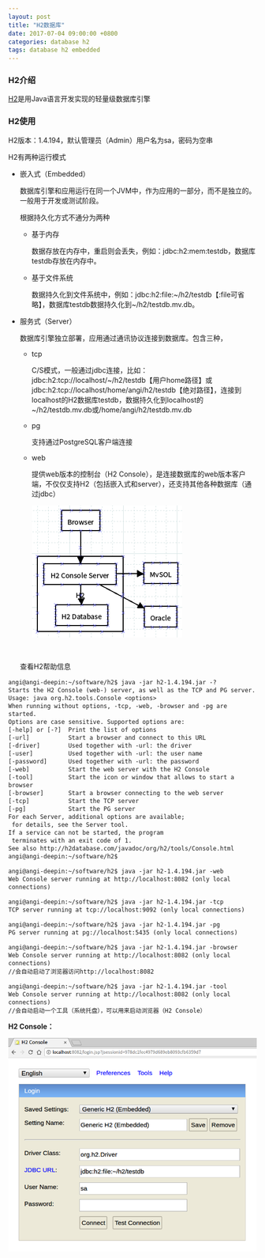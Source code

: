 ```yaml
---
layout: post
title: "H2数据库"
date: 2017-07-04 09:00:00 +0800
categories: database h2
tags: database h2 embedded
---
```


### H2介绍

[H2](http://www.h2database.com)是用Java语言开发实现的轻量级数据库引擎

### H2使用



H2版本：1.4.194，默认管理员（Admin）用户名为sa，密码为空串

H2有两种运行模式

- 嵌入式（Embedded）

  数据库引擎和应用运行在同一个JVM中，作为应用的一部分，而不是独立的。一般用于开发或测试阶段。

  根据持久化方式不通分为两种

  - 基于内存

    数据存放在内存中，重启则会丢失，例如：jdbc:h2:mem:testdb，数据库testdb存放在内存中。

  - 基于文件系统

    数据持久化到文件系统中，例如：jdbc:h2:file:~/h2/testdb【:file可省略】，数据库testdb数据持久化到~/h2/testdb.mv.db。

- 服务式（Server）

  数据库引擎独立部署，应用通过通讯协议连接到数据库。包含三种，

  - tcp

    C/S模式，一般通过jdbc连接，比如：jdbc:h2:tcp://localhost/~/h2/testdb【用户home路径】或jdbc:h2:tcp://localhost/home/angi/h2/testdb【绝对路径】，连接到localhost的H2数据库testdb，数据持久化到localhost的~/h2/testdb.mv.db或/home/angi/h2/testdb.mv.db

  - pg

    支持通过PostgreSQL客户端连接

  - web

    提供web版本的控制台（H2 Console），是连接数据库的web版本客户端，不仅仅支持H2（包括嵌入式和server），还支持其他各种数据库（通过jdbc）

    ![H2 Console Server](/images/h2-console-server.png)

  ​

  查看H2帮助信息

```
angi@angi-deepin:~/software/h2$ java -jar h2-1.4.194.jar -?
Starts the H2 Console (web-) server, as well as the TCP and PG server.
Usage: java org.h2.tools.Console <options>
When running without options, -tcp, -web, -browser and -pg are started.
Options are case sensitive. Supported options are:
[-help] or [-?]  Print the list of options
[-url]           Start a browser and connect to this URL
[-driver]        Used together with -url: the driver
[-user]          Used together with -url: the user name
[-password]      Used together with -url: the password
[-web]           Start the web server with the H2 Console
[-tool]          Start the icon or window that allows to start a browser
[-browser]       Start a browser connecting to the web server
[-tcp]           Start the TCP server
[-pg]            Start the PG server
For each Server, additional options are available;
 for details, see the Server tool.
If a service can not be started, the program
 terminates with an exit code of 1.
See also http://h2database.com/javadoc/org/h2/tools/Console.html
angi@angi-deepin:~/software/h2$
```



```
angi@angi-deepin:~/software/h2$ java -jar h2-1.4.194.jar -web
Web Console server running at http://localhost:8082 (only local connections)
```



```
angi@angi-deepin:~/software/h2$ java -jar h2-1.4.194.jar -tcp
TCP server running at tcp://localhost:9092 (only local connections)
```



```
angi@angi-deepin:~/software/h2$ java -jar h2-1.4.194.jar -pg
PG server running at pg://localhost:5435 (only local connections)
```



```
angi@angi-deepin:~/software/h2$ java -jar h2-1.4.194.jar -browser
Web Console server running at http://localhost:8082 (only local connections)
//会自动启动了浏览器访问http://localhost:8082
```



```
angi@angi-deepin:~/software/h2$ java -jar h2-1.4.194.jar -tool
Web Console server running at http://localhost:8082 (only local connections)
//会自动启动一个工具（系统托盘），可以用来启动浏览器（H2 Console）
```

**H2 Console：**

![H2 Console](/images/h2-console.png)